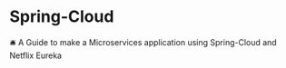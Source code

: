 # Spring-Cloud
🛎️ A Guide to make a Microservices application using Spring-Cloud and Netflix Eureka

